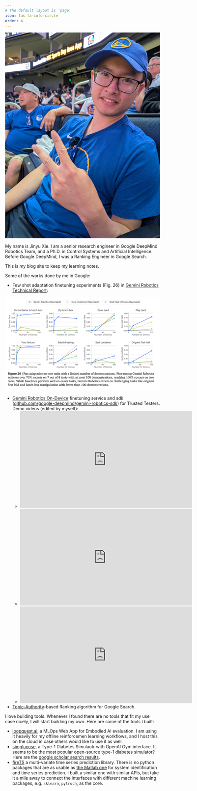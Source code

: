 ```yaml
---
# the default layout is 'page'
icon: fas fa-info-circle
order: 4
---
```

![jinyu_profile](/assets/img/about/jinyu_profile.jpg)

My name is Jinyu Xie. I am a senior research engineer in Google DeepMind Robotics Team, and a Ph.D. in Control Systems and Artificial Intelligence. Before Google DeepMind, I was a Ranking Engineer in Google Search.

This is my blog site to keep my learning notes.

<!-- [My Google Scholar](https://scholar.google.com/citations?user=m-vkma0AAAAJ&hl=en&oi=ao). -->

Some of the works done by me in Google:

- Few shot adaptation finetuning experiments (Fig. 26) in [Gemini Robotics Technical Report](https://arxiv.org/pdf/2503.20020):

![few_shot_adapt](/assets/img/about/gemini_robotics_tech_report_fig26.png)

- [Gemini Robotics On-Device](https://deepmind.google/discover/blog/gemini-robotics-on-device-brings-ai-to-local-robotic-devices/) finetuning service and sdk ([github.com/google-deepmind/gemini-robotics-sdk](https://github.com/google-deepmind/gemini-robotics-sdk)) for Trusted Testers. Demo videos (edited by myself): 
  - <iframe width="560" height="315" src="https://www.youtube.com/embed/93jUeBHkBO4" frameborder="0" allow="accelerometer; autoplay; clipboard-write; encrypted-media; gyroscope; picture-in-picture" allowfullscreen></iframe>
  - <iframe width="560" height="315" src="https://www.youtube.com/embed/nVMY3-kWhOc" frameborder="0" allow="accelerometer; autoplay; clipboard-write; encrypted-media; gyroscope; picture-in-picture" allowfullscreen></iframe>
  - <iframe width="560" height="315" src="https://www.youtube.com/embed/p13niftoaQE" frameborder="0" allow="accelerometer; autoplay; clipboard-write; encrypted-media; gyroscope; picture-in-picture" allowfullscreen></iframe>
- [Topic-Authority](https://developers.google.com/search/blog/2023/05/understanding-news-topic-authority)-based Ranking algorithm for Google Search.

I love building tools. Whenever I found there are no tools that fit my use case nicely, I will start building my own. Here are some of the tools I built:

- [loopquest.ai](https://www.loopquest.ai/), a MLOps Web App for Embodied AI evaluation. I am using it heavily for my offline reinforcemen learning workflows, and I host this on the cloud in case others would like to use it as well.
- [simglucose](https://github.com/jxx123/simglucose/tree/master), a Type-1 Diabetes Simulaotr with OpenAI Gym interface. It seems to be the most popular open-source type-1 diabetes simulator? Here are the [google scholar search results](https://scholar.google.com/scholar?hl=en&as_sdt=0%2C5&q=simglucose&btnG=).
- [fireTS](https://github.com/jxx123/fireTS) a multi-variate time series prediction library. There is no python packages that are as usable as [the Matlab one](https://www.mathworks.com/help/ident/ref/arx.html) for system identification and time series prediction. I built a similar one with similar APIs, but take it a mile away to connect the interfaces with different machine learning packages, e.g. `sklearn`, `pytroch`, as the core.


